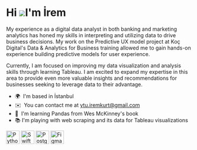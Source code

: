 Hi ![](https://user-images.githubusercontent.com/18350557/176309783-0785949b-9127-417c-8b55-ab5a4333674e.gif)I'm İrem
============================================================================================================================

My experience as a digital data analyst in both banking and marketing analytics has honed my skills in interpreting and utilizing data to drive business decisions. My work on the Predictive UX model project at Koç Digital's Data & Analytics for Business training allowed me to gain hands-on experience building predictive models for user experience.

Currently, I am focused on improving my data visualization and analysis skills through learning Tableau. I am excited to expand my expertise in this area to provide even more valuable insights and recommendations for businesses seeking to leverage data to their advantage.


*   🌍  I'm based in İstanbul
*   ✉️  You can contact me at [ytu.iremkurt@gmail.com](mailto:ytu.iremkurt@gmail.com)
*   🧠  I'm learning Pandas from Wes McKinney's book
*   📚  I'm playing with web scraping and its data for Tableau visualizations

<p align="left">
<a href="https://www.python.org/" target="_blank" rel="noreferrer"><img src="https://raw.githubusercontent.com/danielcranney/readme-generator/main/public/icons/skills/python-colored.svg" width="36" height="36" alt="Python" /></a>
<a href="https://developer.apple.com/swift/" target="_blank" rel="noreferrer"><img src="https://raw.githubusercontent.com/danielcranney/readme-generator/main/public/icons/skills/swift-colored.svg" width="36" height="36" alt="Swift" /></a>
<a href="https://www.postgresql.org/" target="_blank" rel="noreferrer"><img src="https://raw.githubusercontent.com/danielcranney/readme-generator/main/public/icons/skills/postgresql-colored.svg" width="36" height="36" alt="PostgreSQL" /></a>
<a href="https://www.figma.com/" target="_blank" rel="noreferrer"><img src="https://raw.githubusercontent.com/danielcranney/readme-generator/main/public/icons/skills/figma-colored.svg" width="36" height="36" alt="Figma" /></a>
</p>           
               
